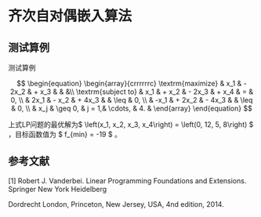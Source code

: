 # 齐次自对偶嵌入算法



## 测试算例

测试算例

$$
\begin{equation}
    \begin{array}{crrrrrrc}
    \textrm{maximize} & x_1 & - 2x_2 & + x_3 & & &\\
    \textrm{subject to} & x_1 & + x_2 & - 2x_3 & + x_4 & = & 0, \\
    & 2x_1 & - x_2 & + 4x_3 & & \leq & 0, \\
    & -x_1 & + 2x_2 & - 4x_3 &  & \leq & 0, \\
    & x_j & \geq 0, & j = 1,& \cdots, & 4. &
    \end{array}
\end{equation}
$$



上式LP问题的最优解为$ \left(x_1, x_2, x_3, x_4\right) = \left(0, 12, 5, 8\right) $ ，目标函数值为 $ f_{min} = -19 $ 。

## 参考文献

[1] Robert J. Vanderbei. Linear Programming Foundations and Extensions. Springer New York Heidelberg

Dordrecht London, Princeton, New Jersey, USA, 4nd edition, 2014.
